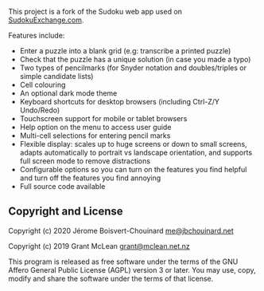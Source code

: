 This project is a fork of the Sudoku web app used on [SudokuExchange.com](https://sudokuexchange.com).

Features include:

* Enter a puzzle into a blank grid (e.g: transcribe a printed puzzle)
* Check that the puzzle has a unique solution (in case you made a typo)
* Two types of pencilmarks (for Snyder notation and doubles/triples or simple candidate lists)
* Cell colouring
* An optional dark mode theme
* Keyboard shortcuts for desktop browsers (including Ctrl-Z/Y Undo/Redo)
* Touchscreen support for mobile or tablet browsers
* Help option on the menu to access user guide
* Multi-cell selections for entering pencil marks
* Flexible display: scales up to huge screens or down to small screens, adapts
  automatically to portrait vs landscape orientation, and supports full screen mode
  to remove distractions
* Configurable options so you can turn on the features you find helpful and turn
  off the features you find annoying
* Full source code available

## Copyright and License

Copyright (c) 2020 Jérome Boisvert-Chouinard <me@jbchouinard.net>

Copyright (c) 2019 Grant McLean <grant@mclean.net.nz>

This program is released as free software under the terms of the GNU Affero General Public
License (AGPL) version 3 or later.  You may use, copy, modify and share the
software under the terms of that license.
